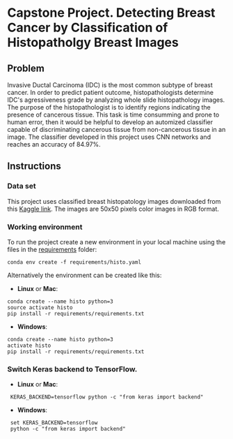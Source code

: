 # Capstone Project. Detecting Breast Cancer by Classification of Histopatholgy Breast Images

## Problem

Invasive Ductal Carcinoma (IDC) is the most common subtype of breast cancer. In order to predict patient outcome, histopathologists determine IDC's agressiveness grade by analyzing whole slide histopathology images. The purpose of the histopathologist is to identify regions indicating the presence of cancerous tissue. This task is time consumming and prone to human error, then it would be helpful to develop an automized classifier capable of discriminating cancerous tissue from non-cancerous tissue in an image.
The classifier developed in this project uses CNN networks and reaches an accuracy of 84.97%.

## Instructions
### Data set
This project uses classified breast histopatology images downloaded from this [Kaggle link](https://www.kaggle.com/paultimothymooney/breast-histopathology-images/data).
The images are 50x50 pixels color images in RGB format.

### Working environment
To run the project create a new environment in your local machine using the files in the [requirements](https://github.com/pdagger/Springboard_Data_Science/tree/master/Capstone_Project_2/requirements) folder:

```
conda env create -f requirements/histo.yaml
```  
Alternatively the environment can be created like this:

- __Linux__ or __Mac__: 
  
```
conda create --name histo python=3
source activate histo
pip install -r requirements/requirements.txt
```
  
- __Windows__: 
  
```
conda create --name histo python=3
activate histo
pip install -r requirements/requirements.txt

```

### Switch Keras backend to TensorFlow.

- __Linux__ or __Mac__:
```
 KERAS_BACKEND=tensorflow python -c "from keras import backend"
 ```

- __Windows__:
```
 set KERAS_BACKEND=tensorflow
 python -c "from keras import backend"
```
